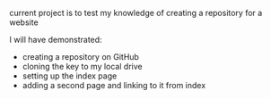 current project is to test my knowledge of creating a repository for a website

I will have demonstrated:
- creating a repository on GitHub
- cloning the key to my local drive
- setting up the index page
- adding a second page and linking to it from index